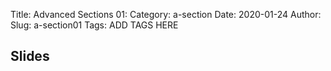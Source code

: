 Title: Advanced Sections 01:
Category: a-section
Date: 2020-01-24
Author: 
Slug: a-section01
Tags: ADD TAGS HERE


## Slides
<!-- - [PDF | Lecture 1: Description]({attach}presentation/Lecture1_Data.pdf) -->